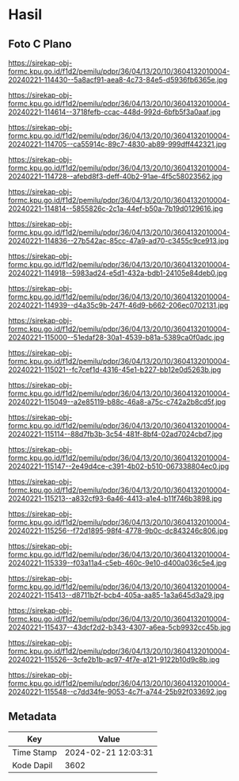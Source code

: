 # Hasil

## Foto C Plano

https://sirekap-obj-formc.kpu.go.id/f1d2/pemilu/pdpr/36/04/13/20/10/3604132010004-20240221-114430--5a8acf91-aea8-4c73-84e5-d5936fb6365e.jpg

https://sirekap-obj-formc.kpu.go.id/f1d2/pemilu/pdpr/36/04/13/20/10/3604132010004-20240221-114614--3718fefb-ccac-448d-992d-6bfb5f3a0aaf.jpg

https://sirekap-obj-formc.kpu.go.id/f1d2/pemilu/pdpr/36/04/13/20/10/3604132010004-20240221-114705--ca55914c-89c7-4830-ab89-999dff442321.jpg

https://sirekap-obj-formc.kpu.go.id/f1d2/pemilu/pdpr/36/04/13/20/10/3604132010004-20240221-114728--afebd8f3-deff-40b2-91ae-4f5c58023562.jpg

https://sirekap-obj-formc.kpu.go.id/f1d2/pemilu/pdpr/36/04/13/20/10/3604132010004-20240221-114814--5855826c-2c1a-44ef-b50a-7b19d0129616.jpg

https://sirekap-obj-formc.kpu.go.id/f1d2/pemilu/pdpr/36/04/13/20/10/3604132010004-20240221-114836--27b542ac-85cc-47a9-ad70-c3455c9ce913.jpg

https://sirekap-obj-formc.kpu.go.id/f1d2/pemilu/pdpr/36/04/13/20/10/3604132010004-20240221-114918--5983ad24-e5d1-432a-bdb1-24105e84deb0.jpg

https://sirekap-obj-formc.kpu.go.id/f1d2/pemilu/pdpr/36/04/13/20/10/3604132010004-20240221-114939--d4a35c9b-247f-46d9-b662-206ec0702131.jpg

https://sirekap-obj-formc.kpu.go.id/f1d2/pemilu/pdpr/36/04/13/20/10/3604132010004-20240221-115000--51edaf28-30a1-4539-b81a-5389ca0f0adc.jpg

https://sirekap-obj-formc.kpu.go.id/f1d2/pemilu/pdpr/36/04/13/20/10/3604132010004-20240221-115021--fc7cef1d-4316-45e1-b227-bb12e0d5263b.jpg

https://sirekap-obj-formc.kpu.go.id/f1d2/pemilu/pdpr/36/04/13/20/10/3604132010004-20240221-115049--a2e85119-b88c-46a8-a75c-c742a2b8cd5f.jpg

https://sirekap-obj-formc.kpu.go.id/f1d2/pemilu/pdpr/36/04/13/20/10/3604132010004-20240221-115114--88d7fb3b-3c54-481f-8bf4-02ad7024cbd7.jpg

https://sirekap-obj-formc.kpu.go.id/f1d2/pemilu/pdpr/36/04/13/20/10/3604132010004-20240221-115147--2e49d4ce-c391-4b02-b510-067338804ec0.jpg

https://sirekap-obj-formc.kpu.go.id/f1d2/pemilu/pdpr/36/04/13/20/10/3604132010004-20240221-115213--a832cf93-6a46-4413-a1e4-b11f746b3898.jpg

https://sirekap-obj-formc.kpu.go.id/f1d2/pemilu/pdpr/36/04/13/20/10/3604132010004-20240221-115256--f72d1895-98f4-4778-9b0c-dc843246c806.jpg

https://sirekap-obj-formc.kpu.go.id/f1d2/pemilu/pdpr/36/04/13/20/10/3604132010004-20240221-115339--f03a11a4-c5eb-460c-9e10-d400a036c5e4.jpg

https://sirekap-obj-formc.kpu.go.id/f1d2/pemilu/pdpr/36/04/13/20/10/3604132010004-20240221-115413--d8711b2f-bcb4-405a-aa85-1a3a645d3a29.jpg

https://sirekap-obj-formc.kpu.go.id/f1d2/pemilu/pdpr/36/04/13/20/10/3604132010004-20240221-115437--43dcf2d2-b343-4307-a6ea-5cb9932cc45b.jpg

https://sirekap-obj-formc.kpu.go.id/f1d2/pemilu/pdpr/36/04/13/20/10/3604132010004-20240221-115526--3cfe2b1b-ac97-4f7e-a121-9122b10d9c8b.jpg

https://sirekap-obj-formc.kpu.go.id/f1d2/pemilu/pdpr/36/04/13/20/10/3604132010004-20240221-115548--c7dd34fe-9053-4c7f-a744-25b92f033692.jpg


## Metadata

| Key        | Value               |
| ---------- | ------------------- |
| Time Stamp | 2024-02-21 12:03:31 |
| Kode Dapil | 3602                |




